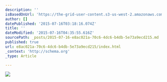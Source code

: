 ```yaml
---
description: ''
isBasedOnUrl: 'https://the-grid-user-content.s3-us-west-2.amazonaws.com/38ba7c0f-ce45-431b-9b00-982e67a3f527.jpg'
author: []
datePublished: '2015-07-16T03:18:16.074Z'
title: ''
dateModified: '2015-07-16T04:35:55.616Z'
sourcePath: _posts/2015-07-16-e8ac021a-70c6-4dc6-b4db-5e73a9ecd215.md
published: true
url: e8ac021a-70c6-4dc6-b4db-5e73a9ecd215/index.html
_context: 'http://schema.org'
_type: Article

---
```

![](https://the-grid-user-content.s3-us-west-2.amazonaws.com/38ba7c0f-ce45-431b-9b00-982e67a3f527.jpg)